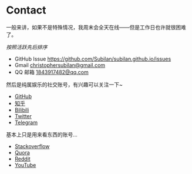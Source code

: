 # Contact

一般来讲，如果不是特殊情况，我周末会全天在线——但是工作日也许就很困难了。

*按照活跃先后排序*

- GitHub Issue <https://github.com/Subilan/subilan.github.io/issues>
- Gmail [christophersubilan@gmail.com](mailto:christophersubilan@gmail.com)
- QQ 邮箱 [1843917482@qq.com](mailto:1843917482@qq.com)

然后是纯属娱乐的社交账号，有兴趣可以关注一下~

- [GitHub](https://github.com/Subilan)
- [知乎](https://zhihu.com/people/subilan)
- [Bilibili](https://space.bilibili.com/35413001)
- [Twitter](https://twitter.com/subilan1995)
- [Telegram](https://t.me/Subilan)

基本上只是用来看东西的账号...

- [Stackoverflow](https://stackoverflow.com/users/10233220/%e8%8b%8f%e8%bf%9c%e5%87%89)
- [Quora](https://www.quora.com/profile/Subilan-Christopher)
- [Reddit](https://www.reddit.com/user/Subilan)
- [YouTube](https://www.youtube.com/channel/UC33Kgvyf-SVY3_ZJzdX5dRw)
